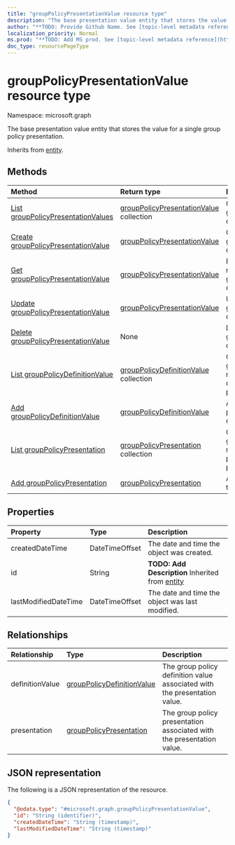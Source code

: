 ```yaml
---
title: "groupPolicyPresentationValue resource type"
description: "The base presentation value entity that stores the value for a single group policy presentation."
author: "**TODO: Provide Github Name. See [topic-level metadata reference](https://msgo.azurewebsites.net/add/document/guidelines/metadata.html#topic-level-metadata)**"
localization_priority: Normal
ms.prod: "**TODO: Add MS prod. See [topic-level metadata reference](https://msgo.azurewebsites.net/add/document/guidelines/metadata.html#topic-level-metadata)**"
doc_type: resourcePageType
---
```


# groupPolicyPresentationValue resource type

Namespace: microsoft.graph



The base presentation value entity that stores the value for a single group policy presentation.


Inherits from [entity](../resources/entity.md).

## Methods
|Method|Return type|Description|
|:---|:---|:---|
|[List groupPolicyPresentationValues](../api/grouppolicypresentationvalue-list.md)|[groupPolicyPresentationValue](../resources/grouppolicypresentationvalue.md) collection|Get a list of the [groupPolicyPresentationValue](../resources/grouppolicypresentationvalue.md) objects and their properties.|
|[Create groupPolicyPresentationValue](../api/grouppolicypresentationvalue-create.md)|[groupPolicyPresentationValue](../resources/grouppolicypresentationvalue.md)|Create a new [groupPolicyPresentationValue](../resources/grouppolicypresentationvalue.md) object.|
|[Get groupPolicyPresentationValue](../api/grouppolicypresentationvalue-get.md)|[groupPolicyPresentationValue](../resources/grouppolicypresentationvalue.md)|Read the properties and relationships of a [groupPolicyPresentationValue](../resources/grouppolicypresentationvalue.md) object.|
|[Update groupPolicyPresentationValue](../api/grouppolicypresentationvalue-update.md)|[groupPolicyPresentationValue](../resources/grouppolicypresentationvalue.md)|Update the properties of a [groupPolicyPresentationValue](../resources/grouppolicypresentationvalue.md) object.|
|[Delete groupPolicyPresentationValue](../api/grouppolicypresentationvalue-delete.md)|None|Deletes a [groupPolicyPresentationValue](../resources/grouppolicypresentationvalue.md) object.|
|[List groupPolicyDefinitionValue](../api/grouppolicypresentationvalue-list-definitionvalue.md)|[groupPolicyDefinitionValue](../resources/grouppolicydefinitionvalue.md) collection|Get the groupPolicyDefinitionValue resources from the definitionValue navigation property.|
|[Add groupPolicyDefinitionValue](../api/grouppolicypresentationvalue-post-definitionvalue.md)|[groupPolicyDefinitionValue](../resources/grouppolicydefinitionvalue.md)|Add definitionValue by posting to the definitionValue collection.|
|[List groupPolicyPresentation](../api/grouppolicypresentationvalue-list-presentation.md)|[groupPolicyPresentation](../resources/grouppolicypresentation.md) collection|Get the groupPolicyPresentation resources from the presentation navigation property.|
|[Add groupPolicyPresentation](../api/grouppolicypresentationvalue-post-presentation.md)|[groupPolicyPresentation](../resources/grouppolicypresentation.md)|Add presentation by posting to the presentation collection.|

## Properties
|Property|Type|Description|
|:---|:---|:---|
|createdDateTime|DateTimeOffset|The date and time the object was created.|
|id|String|**TODO: Add Description** Inherited from [entity](../resources/entity.md)|
|lastModifiedDateTime|DateTimeOffset|The date and time the object was last modified.|

## Relationships
|Relationship|Type|Description|
|:---|:---|:---|
|definitionValue|[groupPolicyDefinitionValue](../resources/grouppolicydefinitionvalue.md)|The group policy definition value associated with the presentation value.|
|presentation|[groupPolicyPresentation](../resources/grouppolicypresentation.md)|The group policy presentation associated with the presentation value.|

## JSON representation
The following is a JSON representation of the resource.
<!-- {
  "blockType": "resource",
  "keyProperty": "id",
  "@odata.type": "microsoft.graph.groupPolicyPresentationValue",
  "baseType": "microsoft.graph.entity",
  "openType": false
}
-->
``` json
{
  "@odata.type": "#microsoft.graph.groupPolicyPresentationValue",
  "id": "String (identifier)",
  "createdDateTime": "String (timestamp)",
  "lastModifiedDateTime": "String (timestamp)"
}
```


